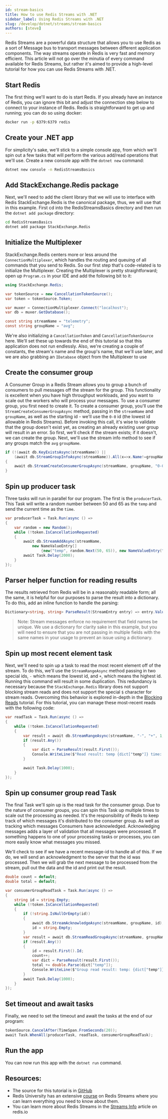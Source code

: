 ```yaml
---
id: stream-basics
title: How to use Redis Streams with .NET
sidebar_label: Using Redis Streams with .NET
slug: /develop/dotnet/streams/stream-basics
authors: [steve]
---
```


Redis Streams are a powerful data structure that allows you to use Redis as a sort of Message bus to transport messages between different application components. The way streams operate in Redis is very fast and memory efficient. This article will not go over the minutia of every command available for Redis Streams, but rather it's aimed to provide a high-level tutorial for how you can use Redis Streams with .NET.

## Start Redis

The first thing we'll want to do is start Redis. If you already have an instance of Redis, you can ignore this bit and adjust the connection step below to connect to your instance of Redis. Redis is straightforward to get up and running; you can do so using docker:

```bash
docker run -p 6379:6379 redis
```

## Create your .NET app

For simplicity's sake, we'll stick to a simple console app, from which we'll spin out a few tasks that will perform the various add/read operations that we'll use. Create a new console app with the `dotnet new` command:

```bash
dotnet new console -n RedisStreamsBasics
```

## Add StackExchange.Redis package

Next, we'll need to add the client library that we will use to interface with Redis StackExchange.Redis is the canonical package, thus, we will use that in this example. First cd into the RedisStreamsBasics directory and then run the `dotnet add package` directory:

```bash
cd RedisStreamsBasics
dotnet add package StackExchange.Redis
```

## Initialize the Multiplexer

StackExchange.Redis centers more or less around the `ConnectionMultiplexer`, which handles the routing and queuing of all commands that you send to Redis. So our first step that's code-related is to initialize the Multiplexer. Creating the Multiplexer is pretty straightforward; open up `Program.cs` in your IDE and add the following bit to it:

```csharp
using StackExchange.Redis;

var tokenSource = new CancellationTokenSource();
var token = tokenSource.Token;

var muxer = ConnectionMultiplexer.Connect("localhost");
var db = muxer.GetDatabase();

const string streamName = "telemetry";
const string groupName = "avg";
```

We're also initializing a `CancellationToken` and `CancellationTokenSource` here. We'll set these up towards the end of this tutorial so that this application does not run endlessly. Also, we're creating a couple of constants, the stream's name and the group's name, that we'll use later, and we are also grabbing an `IDatabase` object from the Multiplexer to use

## Create the consumer group

A Consumer Group in a Redis Stream allows you to group a bunch of consumers to pull messages off the stream for the group. This functionality is excellent when you have high throughput workloads, and you want to scale out the workers who will process your messages. To use a consumer group, you first need to create it. To create a consumer group, you'll use the `StreamCreateConsumerGroupAsync` method, passing in the `streamName` and `groupName`, as well as the starting id - we'll use the `0-0` id (the lowest id allowable in Redis Streams). Before invoking this call, it's wise to validate that the group doesn't exist yet, as creating an already existing user group will result in an error. So first, we'll check if the stream exists; if it doesn't, we can create the group. Next, we'll use the stream info method to see if any groups match the `avg` `groupName`.

```csharp
if (!(await db.KeyExistsAsync(streamName)) ||
    (await db.StreamGroupInfoAsync(streamName)).All(x=>x.Name!=groupName))
{
    await db.StreamCreateConsumerGroupAsync(streamName, groupName, "0-0", true);
}
```

## Spin up producer task

Three tasks will run in parallel for our program. The first is the `producerTask`. This Task will write a random number between 50 and 65 as the `temp` and send the current time as the `time`.

```csharp
var producerTask = Task.Run(async () =>
{
    var random = new Random();
    while (!token.IsCancellationRequested)
    {
        await db.StreamAddAsync(streamName,
            new NameValueEntry[]
                {new("temp", random.Next(50, 65)), new NameValueEntry("time", DateTimeOffset.Now.ToUnixTimeSeconds())});
        await Task.Delay(2000);
    }
});
```

## Parser helper function for reading results

The results retrieved from Redis will be in a reasonably readable form; all the same, it is helpful for our purposes to parse the result into a dictionary. To do this, add an inline function to handle the parsing:

```csharp
Dictionary<string, string> ParseResult(StreamEntry entry) => entry.Values.ToDictionary(x => x.Name.ToString(), x => x.Value.ToString());
```

> Note: Stream messages enforce no requirement that field names be unique. We use a dictionary for clarity sake in this example, but you will need to ensure that you are not passing in multiple fields with the same names in your usage to prevent an issue using a dictionary.

## Spin up most recent element task

Next, we'll need to spin up a task to read the most recent element off of the stream. To do this, we'll use the `StreamRangeAsync` method passing in two special ids, `-` which means the lowest id, and `+`, which means the highest id. Running this command will result in some duplication. This redundancy is necessary because the `StackExchange.Redis` library does not support blocking stream reads and does not support the special `$` character for stream reads. Overcoming this behavior is explored in-depth in the [Blocking Reads](blocking-reads) tutorial. For this tutorial, you can manage these most-recent reads with the following code:

```csharp
var readTask = Task.Run(async () =>
{
    while (!token.IsCancellationRequested)
    {
        var result = await db.StreamRangeAsync(streamName, "-", "+", 1, Order.Descending);
        if (result.Any())
        {
            var dict = ParseResult(result.First());
            Console.WriteLine($"Read result: temp {dict["temp"]} time: {dict["time"]}");
        }

        await Task.Delay(1000);
    }
});
```

## Spin up consumer group read Task

The final Task we'll spin up is the read task for the consumer group. Due to the nature of consumer groups, you can spin this Task up multiple times to scale out the processing as needed. It's the responsibility of Redis to keep track of which messages it's distributed to the consumer group. As well as tracking which messages Consumers have acknowledged. Acknowledging messages adds a layer of validation that all messages were processed. If something happens to one of your processing tasks or processes, you can more easily know what messages you missed.

We'll check to see if we have a recent message-id to handle all of this. If we do, we will send an acknowledgment to the server that the id was processed. Then we will grab the next message to be processed from the stream, pull out the data and the id and print out the result.

```csharp
double count = default;
double total = default;

var consumerGroupReadTask = Task.Run(async () =>
{
    string id = string.Empty;
    while (!token.IsCancellationRequested)
    {
        if (!string.IsNullOrEmpty(id))
        {
            await db.StreamAcknowledgeAsync(streamName, groupName, id);
            id = string.Empty;
        }
        var result = await db.StreamReadGroupAsync(streamName, groupName, "avg-1", ">", 1);
        if (result.Any())
        {
            id = result.First().Id;
            count++;
            var dict = ParseResult(result.First());
            total += double.Parse(dict["temp"]);
            Console.WriteLine($"Group read result: temp: {dict["temp"]}, time: {dict["time"]}, current average: {total/count:00.00}");
        }
        await Task.Delay(1000);
    }
});
```

## Set timeout and await tasks

Finally, we need to set the timeout and await the tasks at the end of our program:

```csharp
tokenSource.CancelAfter(TimeSpan.FromSeconds(20));
await Task.WhenAll(producerTask, readTask, consumerGroupReadTask);
```

## Run the app

You can now run this app with the `dotnet run` command.

## Resources:

- The source for this tutorial is in [GitHub](https://github.com/redis-developer/redis-streams-with-dotnet/tree/main/RedisStreamsStackExchange)
- Redis University has an extensive [course](https://university.redis.com/courses/ru202/) on Redis Streams where you can learn everything you need to know about them.
- You can learn more about Redis Streams in the [Streams Info](https://redis.io/topics/streams-intro) article on redis.io
